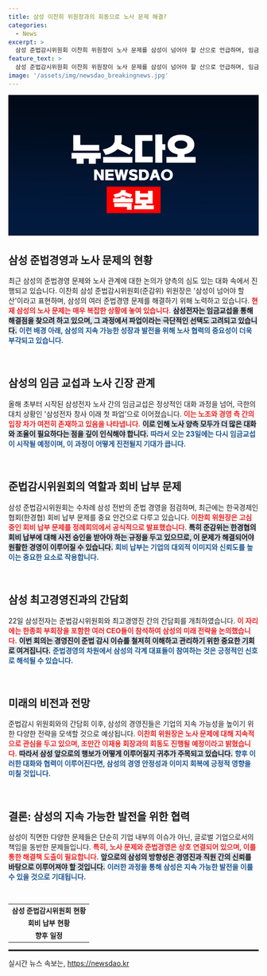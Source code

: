 ```yaml
---
title: 삼성 이찬희 위원장과의 회동으로 노사 문제 해결?
categories:
  - News
excerpt: >
  삼성 준법감시위원회 이찬희 위원장이 노사 문제를 삼성이 넘어야 할 산으로 언급하며, 임금교섭과 파업 상황에 대한 관심을 촉구했다. 한경협 회비 납부 문제도 논의될 예정이며, 삼성과 준감위의 중요한 만남이 다가온다.
feature_text: >
  삼성 준법감시위원회 이찬희 위원장이 노사 문제를 삼성이 넘어야 할 산으로 언급하며, 임금교섭과 파업 상황에 대한 관심을 촉구했다. 한경협 회비 납부 문제도 논의될 예정이며, 삼성과 준감위의 중요한 만남이 다가온다.
image: '/assets/img/newsdao_breakingnews.jpg'
---
```


<p><img src="/assets/img/newsdao_breakingnews.jpg" alt="cryptoinkorea 속보" /></p>

<h2 data-ke-size="size26">삼성 준법경영과 노사 문제의 현황</h2>

<p data-ke-size="size16">최근 삼성의 준법경영 문제와 노사 관계에 대한 논의가 양측의 심도 있는 대화 속에서 진행되고 있습니다. 이찬희 삼성 준법감시위원회(준감위) 위원장은 '삼성이 넘어야 할 산'이라고 표현하며, 삼성의 여러 준법경영 문제를 해결하기 위해 노력하고 있습니다. <b><span style="color: #ee2323;">현재 삼성의 노사 문제는 매우 복잡한 상황에 놓여 있습니다.</span></b> <b><span style="background-color: #21538527;">삼성전자는 임금교섭을 통해 해결점을 찾으려 하고 있으며, 그 과정에서 파업이라는 극단적인 선택도 고려되고 있습니다.</span></b> <b><span style="color: #1a5490;">이런 배경 아래, 삼성의 지속 가능한 성장과 발전을 위해 노사 협력의 중요성이 더욱 부각되고 있습니다.</span></b></p>

<p data-ke-size="size16">&nbsp;</p>

<h2 data-ke-size="size26">삼성의 임금 교섭과 노사 긴장 관계</h2>

<p data-ke-size="size16">올해 초부터 시작된 삼성전자 노사 간의 임금교섭은 정상적인 대화 과정을 넘어, 극한의 대치 상황인 '삼성전자 창사 이래 첫 파업'으로 이어졌습니다. <b><span style="color: #ee2323;">이는 노조와 경영 측 간의 입장 차가 여전히 존재하고 있음을 나타냅니다.</span></b> <b><span style="background-color: #21538527;">이로 인해 노사 양측 모두가 더 많은 대화와 조율이 필요하다는 점을 깊이 인식해야 합니다.</span></b> <b><span style="color: #1a5490;">따라서 오는 23일에는 다시 임금교섭이 시작될 예정이며, 이 과정이 어떻게 진전될지 기대가 큽니다.</span></b></p>

<p data-ke-size="size16">&nbsp;</p>

<h2 data-ke-size="size26">준법감시위원회의 역할과 회비 납부 문제</h2>

<p data-ke-size="size16">삼성 준법감시위원회는 수차례 삼성 전반의 준법 경영을 점검하며, 최근에는 한국경제인협회(한경협) 회비 납부 문제를 중요 안건으로 다루고 있습니다. <b><span style="color: #ee2323;">이찬희 위원장은 고심 중인 회비 납부 문제를 정례회의에서 공식적으로 발표했습니다.</span></b> <b><span style="background-color: #21538527;">특히 준감위는 한경협의 회비 납부에 대해 사전 승인을 받아야 하는 규정을 두고 있으므로, 이 문제가 해결되어야 원활한 경영이 이루어질 수 있습니다.</span></b> <b><span style="color: #1a5490;">회비 납부는 기업의 대외적 이미지와 신뢰도를 높이는 중요한 요소로 작용합니다.</span></b></p>

<p data-ke-size="size16">&nbsp;</p>

<h2 data-ke-size="size26">삼성 최고경영진과의 간담회</h2>

<p data-ke-size="size16">22일 삼성전자는 준법감시위원회와 최고경영진 간의 간담회를 개최하였습니다. <b><span style="color: #ee2323;">이 자리에는 한종희 부회장을 포함한 여러 CEO들이 참석하여 삼성의 미래 전략을 논의했습니다.</span></b> <b><span style="background-color: #21538527;">이번 회의는 경영진이 준법 감시 이슈를 철저히 이해하고 관리하기 위한 중요한 기회로 여겨집니다.</span></b> <b><span style="color: #1a5490;">준법경영의 차원에서 삼성의 각계 대표들이 참여하는 것은 긍정적인 신호로 해석될 수 있습니다.</span></b></p>

<p data-ke-size="size16">&nbsp;</p>

<h2 data-ke-size="size26">미래의 비전과 전망</h2>

<p data-ke-size="size16">준법감시 위원회와의 간담회 이후, 삼성의 경영진들은 기업의 지속 가능성을 높이기 위한 다양한 전략을 모색할 것으로 예상됩니다. <b><span style="color: #ee2323;">이찬희 위원장은 노사 문제에 대해 지속적으로 관심을 두고 있으며, 조만간 이재용 회장과의 회동도 진행될 예정이라고 밝혔습니다.</span></b> <b><span style="background-color: #21538527;">따라서 삼성 앞으로의 행보가 어떻게 이루어질지 귀추가 주목되고 있습니다.</span></b> <b><span style="color: #1a5490;">향후 이러한 대화와 협력이 이루어진다면, 삼성의 경영 안정성과 이미지 회복에 긍정적 영향을 미칠 것입니다.</span></b></p>

<p data-ke-size="size16">&nbsp;</p>

<h2 data-ke-size="size26">결론: 삼성의 지속 가능한 발전을 위한 협력</h2>

<p data-ke-size="size16">삼성이 직면한 다양한 문제들은 단순히 기업 내부의 이슈가 아닌, 글로벌 기업으로서의 책임을 동반한 문제들입니다. <b><span style="color: #ee2323;">특히, 노사 문제와 준법경영은 상호 연결되어 있으며, 이를 통한 해결책 도출이 필요합니다.</span></b> <b><span style="background-color: #21538527;">앞으로의 삼성의 방향성은 경영진과 직원 간의 신뢰를 바탕으로 이루어져야 할 것입니다.</span></b> <b><span style="color: #1a5490;">이러한 과정을 통해 삼성은 지속 가능한 발전을 이룰 수 있을 것으로 기대됩니다.</span></b></p>

<p data-ke-size="size16">&nbsp;</p>

<table>
    <tr>
        <td style="text-align: center; height: 17px;"><b>삼성 준법감시위원회 현황</b></td>
    </tr>
    <tr>
        <td style="text-align: center; height: 17px;"><b>회비 납부 현황</b></td>
    </tr>
    <tr>
        <td style="text-align: center; height: 17px;"><b>향후 일정</b></td>
    </tr>
</table>

<hr style="border: 1px solid #000;">
실시간 뉴스 속보는, <a href="https://newsdao.kr" rel="dofollow">https://newsdao.kr</a>


